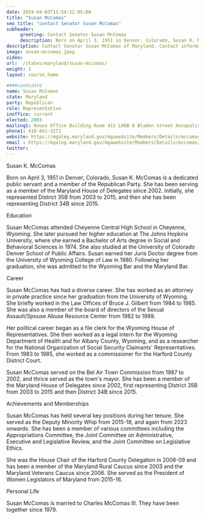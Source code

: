 ```yaml
---
date: 2024-04-03T11:54:12-05:00
title: "Susan McComas"
seo_title: "contact Senator Susan McComas"
subheader:
     greeting: Contact Senator Susan McComas
     description: Born on April 3, 1951 in Denver, Colorado, Susan K. McComas is a dedicated public servant and a member of the Republican Party. She has been serving as a member of the Maryland House of Delegates since 2002. Initially, she represented District 35B from 2003 to 2015, and then she has been representing District 34B since 2015.
description: Contact Senator Susan McComas of Maryland. Contact information for Susan McComas includes email address, phone number, and mailing address.
image: susan-mccomas.jpeg
video:
url:  /states/maryland/susan-mccomas/
weight: 1
layout: course_home

####candidate
name: Susan McComas
state: Maryland
party: Republican
role: Representative
inoffice: current
elected: 2003
mailing1: House Office Building Room 411 LHOB 6 Bladen Street Annapolis, MD 21401
phone1: 410-841-3272
website: https://mgaleg.maryland.gov/mgawebsite/Members/Details/mccomas/
email : https://mgaleg.maryland.gov/mgawebsite/Members/Details/mccomas/
twitter:
---
```


Susan K. McComas

Born on April 3, 1951 in Denver, Colorado, Susan K. McComas is a dedicated public servant and a member of the Republican Party. She has been serving as a member of the Maryland House of Delegates since 2002. Initially, she represented District 35B from 2003 to 2015, and then she has been representing District 34B since 2015.

Education

Susan McComas attended Cheyenne Central High School in Cheyenne, Wyoming. She later pursued her higher education at The Johns Hopkins University, where she earned a Bachelor of Arts degree in Social and Behavioral Sciences in 1974. She also studied at the University of Colorado Denver School of Public Affairs. Susan earned her Juris Doctor degree from the University of Wyoming College of Law in 1980. Following her graduation, she was admitted to the Wyoming Bar and the Maryland Bar.

Career

Susan McComas has had a diverse career. She has worked as an attorney in private practice since her graduation from the University of Wyoming. She briefly worked in the Law Offices of Bruce J. Gilbert from 1984 to 1985. She was also a member of the board of directors of the Sexual Assault/Spouse Abuse Resource Center from 1982 to 1989.

Her political career began as a file clerk for the Wyoming House of Representatives. She then worked as a legal intern for the Wyoming Department of Health and for Albany County, Wyoming, and as a researcher for the National Organization of Social Security Claimants' Representatives. From 1983 to 1985, she worked as a commissioner for the Harford County District Court.

Susan McComas served on the Bel Air Town Commission from 1987 to 2002, and thrice served as the town's mayor. She has been a member of the Maryland House of Delegates since 2002, first representing District 35B from 2003 to 2015 and then District 34B since 2015.

Achievements and Memberships

Susan McComas has held several key positions during her tenure. She served as the Deputy Minority Whip from 2015-18, and again from 2023 onwards. She has been a member of various committees including the Appropriations Committee, the Joint Committee on Administrative, Executive and Legislative Review, and the Joint Committee on Legislative Ethics.

She was the House Chair of the Harford County Delegation in 2008-09 and has been a member of the Maryland Rural Caucus since 2003 and the Maryland Veterans Caucus since 2006. She served as the President of Women Legislators of Maryland from 2015-16.

Personal Life

Susan McComas is married to Charles McComas III. They have been together since 1979.

